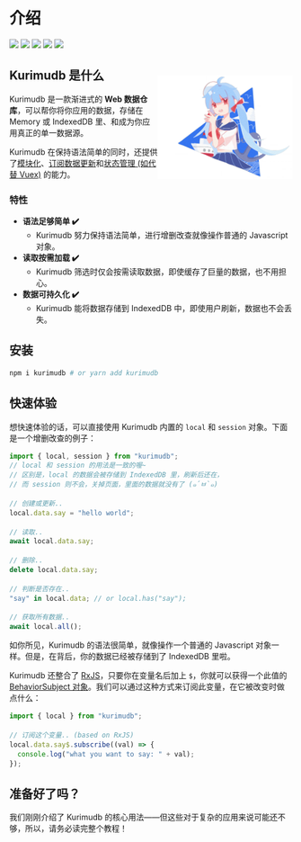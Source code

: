# 介绍

[![](https://img.shields.io/badge/github-kurimudb-white.svg)](https://github.com/akirarika/kurimudb) ![](https://img.shields.io/github/forks/akirarika/kurimudb) ![](https://img.shields.io/github/stars/akirarika/kurimudb) ![](https://img.shields.io/badge/language-javascript-orange.svg) ![](https://img.shields.io/github/license/akirarika/kurimudb)

## Kurimudb 是什么

<img src="./illu.jpg" style="margin-top:-32px;width:240px;float:right;"></img>

Kurimudb 是一款渐进式的 **Web 数据仓库**，可以帮你将你应用的数据，存储在 Memory 或 IndexedDB 里、和成为你应用真正的单一数据源。

Kurimudb 在保持语法简单的同时，还提供了[模块化](https://akirarika.github.io/kurimudb/intro/#%e6%a8%a1%e5%9e%8b)、[订阅数据更新](https://akirarika.github.io/kurimudb/monitor/)和[状态管理 (如代替 Vuex)](https://akirarika.github.io/kurimudb/monitor/#%e7%8a%b6%e6%80%81%e7%ae%a1%e7%90%86-vue) 的能力。

### 特性

- **语法足够简单 ✔️**
  - Kurimudb 努力保持语法简单，进行增删改查就像操作普通的 Javascript 对象。
- **读取按需加载 ✔️**
  - Kurimudb 筛选时仅会按需读取数据，即使缓存了巨量的数据，也不用担心。
- **数据可持久化 ✔️**
  - Kurimudb 能将数据存储到 IndexedDB 中，即使用户刷新，数据也不会丢失。

## 安装

```sh
npm i kurimudb # or yarn add kurimudb
```

## 快速体验

想快速体验的话，可以直接使用 Kurimudb 内置的 `local` 和 `session` 对象。下面是一个增删改查的例子：

```js
import { local, session } from "kurimudb";
// local 和 session 的用法是一致的喔~
// 区别是，local 的数据会被存储到 IndexedDB 里，刷新后还在，
// 而 session 则不会，关掉页面，里面的数据就没有了 (๑´ㅂ`๑)

// 创建或更新..
local.data.say = "hello world";

// 读取..
await local.data.say;

// 删除..
delete local.data.say;

// 判断是否存在..
"say" in local.data; // or local.has("say");

// 获取所有数据..
await local.all();
```

如你所见，Kurimudb 的语法很简单，就像操作一个普通的 Javascript 对象一样。但是，在背后，你的数据已经被存储到了 IndexedDB 里啦。

Kurimudb 还整合了 [RxJS](https://rxjs.dev/)，只要你在变量名后加上 `$`，你就可以获得一个此值的 [BehaviorSubject 对象](https://rxjs.dev/guide/subject#behaviorsubject)。我们可以通过这种方式来订阅此变量，在它被改变时做点什么：

```js {4}
import { local } from "kurimudb";

// 订阅这个变量.. (based on RxJS)
local.data.say$.subscribe((val) => {
  console.log("what you want to say: " + val);
});
```

## 准备好了吗？

我们刚刚介绍了 Kurimudb 的核心用法——但这些对于复杂的应用来说可能还不够，所以，请务必读完整个教程！
